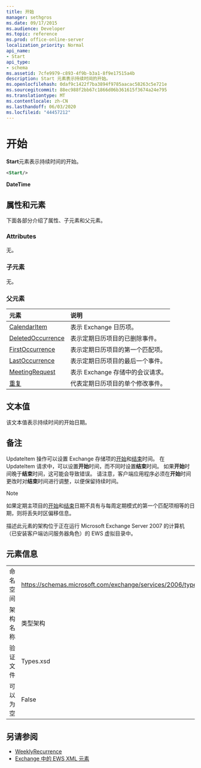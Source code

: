 ```yaml
---
title: 开始
manager: sethgros
ms.date: 09/17/2015
ms.audience: Developer
ms.topic: reference
ms.prod: office-online-server
localization_priority: Normal
api_name:
- Start
api_type:
- schema
ms.assetid: 7cfe9979-c893-4f9b-b3a1-8f9e17515a4b
description: Start 元素表示持续时间的开始。
ms.openlocfilehash: 0daf9c1422f7ba3894f9785aacac58263c5e721e
ms.sourcegitcommit: 88ec988f2bb67c1866d06b361615f3674a24e795
ms.translationtype: MT
ms.contentlocale: zh-CN
ms.lasthandoff: 06/03/2020
ms.locfileid: "44457212"
---
```

# <a name="start"></a>开始

**Start**元素表示持续时间的开始。 
  
```xml
<Start/>
```

**DateTime**

## <a name="attributes-and-elements"></a>属性和元素

下面各部分介绍了属性、子元素和父元素。
  
### <a name="attributes"></a>Attributes

无。
  
### <a name="child-elements"></a>子元素

无。
  
### <a name="parent-elements"></a>父元素

|**元素**|**说明**|
|:-----|:-----|
|[CalendarItem](calendaritem.md) <br/> |表示 Exchange 日历项。  <br/> |
|[DeletedOccurrence](deletedoccurrence.md) <br/> |表示定期日历项目的已删除事件。  <br/> |
|[FirstOccurrence](firstoccurrence.md) <br/> |表示定期日历项目的第一个匹配项。  <br/> |
|[LastOccurrence](lastoccurrence.md) <br/> |表示定期日历项目的最后一个事件。  <br/> |
|[MeetingRequest](meetingrequest.md) <br/> |表示 Exchange 存储中的会议请求。  <br/> |
|[重复](occurrence.md) <br/> |代表定期日历项目的单个修改事件。  <br/> |
   
## <a name="text-value"></a>文本值

该文本值表示持续时间的开始日期。
  
## <a name="remarks"></a>备注

UpdateItem 操作可以设置 Exchange 存储项的[开始](start.md)和[结束](end-ex15websvcsotherref.md)时间。 在 UpdateItem 请求中，可以设置**开始**时间，而不同时设置**结束**时间。 如果**开始**时间晚于**结束**时间，这可能会导致错误。 请注意，客户端应用程序必须在**开始**时间更改时对**结束**时间进行调整，以便保留持续时间。 
  
> [!NOTE]
> 如果定期主项目的[开始](start.md)和[结束](end-ex15websvcsotherref.md)日期不具有与每周定期模式的第一个匹配项相等的日期，则将丢失时区偏移信息。 
  
描述此元素的架构位于正在运行 Microsoft Exchange Server 2007 的计算机（已安装客户端访问服务器角色）的 EWS 虚拟目录中。
  
## <a name="element-information"></a>元素信息

|||
|:-----|:-----|
|命名空间  <br/> |https://schemas.microsoft.com/exchange/services/2006/types  <br/> |
|架构名称  <br/> |类型架构  <br/> |
|验证文件  <br/> |Types.xsd  <br/> |
|可以为空  <br/> |False  <br/> |
   
## <a name="see-also"></a>另请参阅

- [WeeklyRecurrence](weeklyrecurrence.md)
- [Exchange 中的 EWS XML 元素](ews-xml-elements-in-exchange.md)

